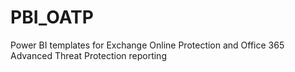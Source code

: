 # PBI_OATP
Power BI templates for Exchange Online Protection and Office 365 Advanced Threat Protection reporting
